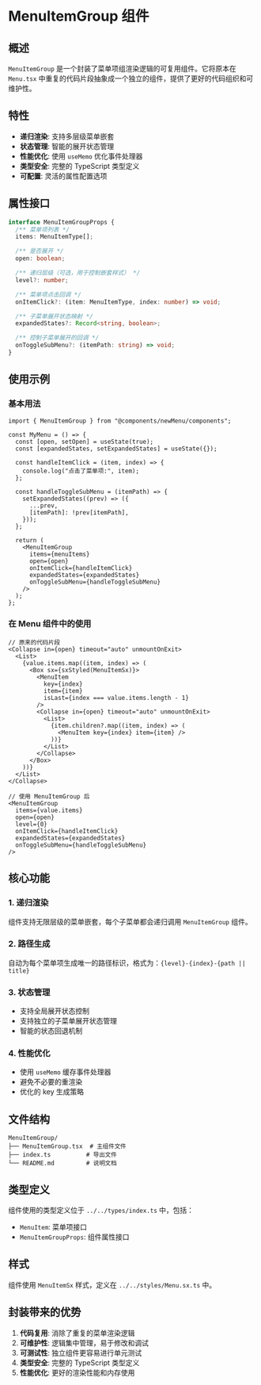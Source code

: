 # MenuItemGroup 组件

## 概述

`MenuItemGroup` 是一个封装了菜单项组渲染逻辑的可复用组件。它将原本在 `Menu.tsx` 中重复的代码片段抽象成一个独立的组件，提供了更好的代码组织和可维护性。

## 特性

- **递归渲染**: 支持多层级菜单嵌套
- **状态管理**: 智能的展开状态管理
- **性能优化**: 使用 `useMemo` 优化事件处理器
- **类型安全**: 完整的 TypeScript 类型定义
- **可配置**: 灵活的属性配置选项

## 属性接口

```typescript
interface MenuItemGroupProps {
  /** 菜单项列表 */
  items: MenuItemType[];

  /** 是否展开 */
  open: boolean;

  /** 递归层级（可选，用于控制嵌套样式） */
  level?: number;

  /** 菜单项点击回调 */
  onItemClick?: (item: MenuItemType, index: number) => void;

  /** 子菜单展开状态映射 */
  expandedStates?: Record<string, boolean>;

  /** 控制子菜单展开的回调 */
  onToggleSubMenu?: (itemPath: string) => void;
}
```

## 使用示例

### 基本用法

```tsx
import { MenuItemGroup } from "@components/newMenu/components";

const MyMenu = () => {
  const [open, setOpen] = useState(true);
  const [expandedStates, setExpandedStates] = useState({});

  const handleItemClick = (item, index) => {
    console.log("点击了菜单项:", item);
  };

  const handleToggleSubMenu = (itemPath) => {
    setExpandedStates((prev) => ({
      ...prev,
      [itemPath]: !prev[itemPath],
    }));
  };

  return (
    <MenuItemGroup
      items={menuItems}
      open={open}
      onItemClick={handleItemClick}
      expandedStates={expandedStates}
      onToggleSubMenu={handleToggleSubMenu}
    />
  );
};
```

### 在 Menu 组件中的使用

```tsx
// 原来的代码片段
<Collapse in={open} timeout="auto" unmountOnExit>
  <List>
    {value.items.map((item, index) => (
      <Box sx={sxStyled(MenuItemSx)}>
        <MenuItem
          key={index}
          item={item}
          isLast={index === value.items.length - 1}
        />
        <Collapse in={open} timeout="auto" unmountOnExit>
          <List>
            {item.children?.map((item, index) => (
              <MenuItem key={index} item={item} />
            ))}
          </List>
        </Collapse>
      </Box>
    ))}
  </List>
</Collapse>

// 使用 MenuItemGroup 后
<MenuItemGroup
  items={value.items}
  open={open}
  level={0}
  onItemClick={handleItemClick}
  expandedStates={expandedStates}
  onToggleSubMenu={handleToggleSubMenu}
/>
```

## 核心功能

### 1. 递归渲染

组件支持无限层级的菜单嵌套，每个子菜单都会递归调用 `MenuItemGroup` 组件。

### 2. 路径生成

自动为每个菜单项生成唯一的路径标识，格式为：`{level}-{index}-{path || title}`

### 3. 状态管理

- 支持全局展开状态控制
- 支持独立的子菜单展开状态管理
- 智能的状态回退机制

### 4. 性能优化

- 使用 `useMemo` 缓存事件处理器
- 避免不必要的重渲染
- 优化的 key 生成策略

## 文件结构

```
MenuItemGroup/
├── MenuItemGroup.tsx  # 主组件文件
├── index.ts          # 导出文件
└── README.md         # 说明文档
```

## 类型定义

组件使用的类型定义位于 `../../types/index.ts` 中，包括：

- `MenuItem`: 菜单项接口
- `MenuItemGroupProps`: 组件属性接口

## 样式

组件使用 `MenuItemSx` 样式，定义在 `../../styles/Menu.sx.ts` 中。

## 封装带来的优势

1. **代码复用**: 消除了重复的菜单渲染逻辑
2. **可维护性**: 逻辑集中管理，易于修改和调试
3. **可测试性**: 独立组件更容易进行单元测试
4. **类型安全**: 完整的 TypeScript 类型定义
5. **性能优化**: 更好的渲染性能和内存使用
